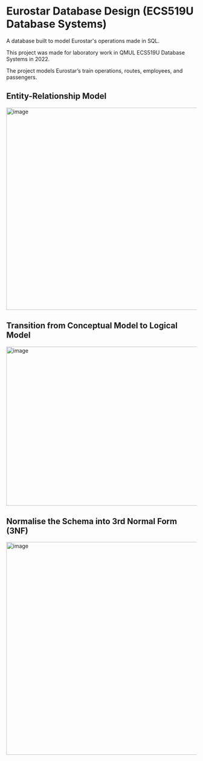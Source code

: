 # Eurostar Database Design (ECS519U Database Systems)

A database built to model Eurostar's operations made in SQL.

This project was made for laboratory work in QMUL ECS519U Database Systems in 2022.


The project models Eurostar’s train operations, routes, employees, and passengers.

## Entity-Relationship Model
<img width="1054" height="534" alt="image" src="https://github.com/user-attachments/assets/25a5ea7b-6f92-4afb-8b3e-7b449e4edff6" />

## Transition from Conceptual Model to Logical Model
<img width="710" height="420" alt="image" src="https://github.com/user-attachments/assets/4757d873-691a-4e96-94c8-f3ce2d0b8457" />

## Normalise the Schema into 3rd Normal Form (3NF)
<img width="799" height="562" alt="image" src="https://github.com/user-attachments/assets/7715ccfd-9108-4d42-b006-601dea688cdb" />
